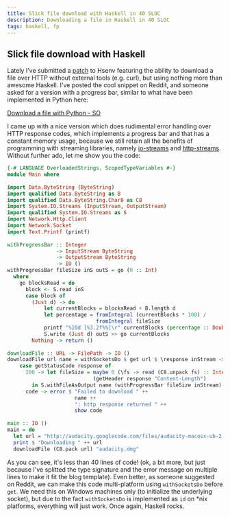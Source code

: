 ```yaml
---
title: Slick file download with Haskell in 40 SLOC
description: Downloading a file in Haskell in 40 SLOC
tags: haskell, fp
---
```


## Slick file download with Haskell

Lately I've submitted a [patch]() to Hsenv featuring the ability
to download a file over HTTP without external tools (e.g. curl),
but using nothing more than awesome Haskell. I've posted the
cool snippet on Reddit, and someone asked for a version with a
progress bar, similar to what have been implemented in Python here:

[Download a file with Python - SO]()

I came up with a nice version which does rudimental error handling
over HTTP response codes, which implements a progress bar and that
has a constant memory usage, because we still retain all the benefits
of programming with streaming libraries, namely [io-streams]() and
[http-streams](). Without further ado, let me show you the code:

``` haskell
{-# LANGUAGE OverloadedStrings, ScopedTypeVariables #-}
module Main where 
 
import Data.ByteString (ByteString)
import qualified Data.ByteString as B
import qualified Data.ByteString.Char8 as C8
import System.IO.Streams (InputStream, OutputStream)
import qualified System.IO.Streams as S
import Network.Http.Client
import Network.Socket
import Text.Printf (printf)
 
withProgressBar :: Integer
                -> InputStream ByteString
                -> OutputStream ByteString
                -> IO ()
withProgressBar fileSize inS outS = go (0 :: Int)
  where
    go blocksRead = do
      block <- S.read inS
      case block of
        (Just d) -> do
            let currentBlocks = blocksRead + B.length d
            let percentage = fromIntegral (currentBlocks * 100) /
                             fromIntegral fileSize
            printf "%10d [%3.2f%%]\r" currentBlocks (percentage :: Double)
            S.write (Just d) outS >> go currentBlocks
        Nothing -> return ()
 
downloadFile :: URL -> FilePath -> IO ()
downloadFile url name = withSocketsDo $ get url $ \response inStream ->
    case getStatusCode response of
      200 -> let fileSize = maybe 0 (\fs -> read (C8.unpack fs) :: Integer)
                            (getHeader response "Content-Length")
        in S.withFileAsOutput name (withProgressBar fileSize inStream)
      code -> error $ "Failed to download " ++
                      name ++
                      ": http response returned " ++
                      show code
 
main :: IO ()
main = do
  let url = "http://audacity.googlecode.com/files/audacity-macosx-ub-2.0.3.dmg"
  print $ "Downloading " ++ url
  downloadFile (C8.pack url) "audacity.dmg"
```

As you can see, it's less than 40 lines of code! (ok, a bit more, but just
because I've splitted the type signature and the error message on multiple 
lines to make it fit the blog template). Even better, as someone suggested
on Reddit, we can make this code multi-platform using `withSocketsDo` before `get`.
We need this on Windows machines only (to initialize the underlying socket), but due
to the fact `withSocketsDo` is implemented as `id` on *nix platforms, everything will
just work. Once again, Haskell rocks.
